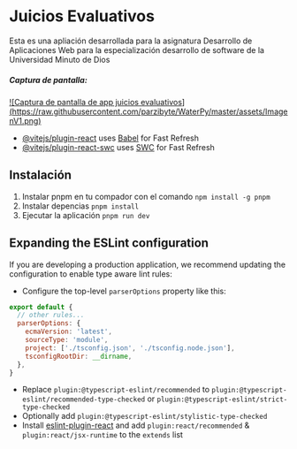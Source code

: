 # Juicios Evaluativos

Esta es una apliación desarrollada para la asignatura Desarrollo de Aplicaciones Web para la especialización desarrollo de software de la Universidad Minuto de Dios

##### Captura de pantalla:

[<span>![</span><span>Captura de pantalla de app juicios evaluativos</span><span>]</span><span>(</span><span>https://raw.githubusercontent.com/parzibyte/WaterPy/master/assets/ImagenV1.png</span><span>)</span>](https://github.com/kecotes/juicios-evaluativos/blob/bdbfe9e4d649ab02a7cd0b7bb96558a1edaa977f/captura.png)


- [@vitejs/plugin-react](https://github.com/vitejs/vite-plugin-react/blob/main/packages/plugin-react/README.md) uses [Babel](https://babeljs.io/) for Fast Refresh
- [@vitejs/plugin-react-swc](https://github.com/vitejs/vite-plugin-react-swc) uses [SWC](https://swc.rs/) for Fast Refresh

## Instalación

1. Instalar pnpm en tu compador con el comando `npm install -g pnpm`
2. Instalar depencias `pnpm install`
3. Ejecutar la aplicación `pnpm run dev`


   
## Expanding the ESLint configuration

If you are developing a production application, we recommend updating the configuration to enable type aware lint rules:

- Configure the top-level `parserOptions` property like this:

```js
export default {
  // other rules...
  parserOptions: {
    ecmaVersion: 'latest',
    sourceType: 'module',
    project: ['./tsconfig.json', './tsconfig.node.json'],
    tsconfigRootDir: __dirname,
  },
}
```

- Replace `plugin:@typescript-eslint/recommended` to `plugin:@typescript-eslint/recommended-type-checked` or `plugin:@typescript-eslint/strict-type-checked`
- Optionally add `plugin:@typescript-eslint/stylistic-type-checked`
- Install [eslint-plugin-react](https://github.com/jsx-eslint/eslint-plugin-react) and add `plugin:react/recommended` & `plugin:react/jsx-runtime` to the `extends` list
